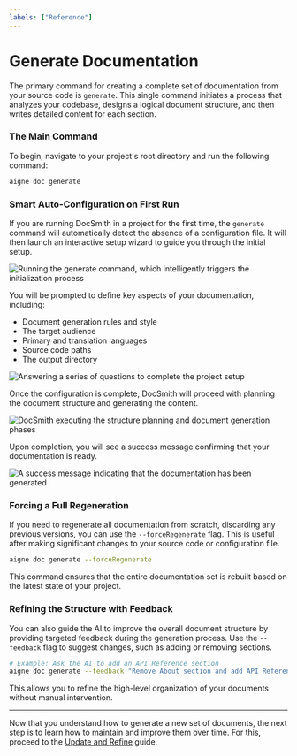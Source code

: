 ```yaml
---
labels: ["Reference"]
---
```


# Generate Documentation

The primary command for creating a complete set of documentation from your source code is `generate`. This single command initiates a process that analyzes your codebase, designs a logical document structure, and then writes detailed content for each section.

### The Main Command

To begin, navigate to your project's root directory and run the following command:

```bash
aigne doc generate
```

### Smart Auto-Configuration on First Run

If you are running DocSmith in a project for the first time, the `generate` command will automatically detect the absence of a configuration file. It will then launch an interactive setup wizard to guide you through the initial setup.

![Running the generate command, which intelligently triggers the initialization process](https://docsmith.aigne.io/image-bin/uploads/0c45a32667c5250e54194a61d9495965.png)

You will be prompted to define key aspects of your documentation, including:

- Document generation rules and style
- The target audience
- Primary and translation languages
- Source code paths
- The output directory

![Answering a series of questions to complete the project setup](https://docsmith.aigne.io/image-bin/uploads/fbedbfa256036ad6375a6c18047a75ad.png)

Once the configuration is complete, DocSmith will proceed with planning the document structure and generating the content.

![DocSmith executing the structure planning and document generation phases](https://docsmith.aigne.io/image-bin/uploads/d0766c19380a02eb8a6f8ce86a838849.png)

Upon completion, you will see a success message confirming that your documentation is ready.

![A success message indicating that the documentation has been generated](https://docsmith.aigne.io/image-bin/uploads/0967443611408ad9d0042793d590b8fd.png)

### Forcing a Full Regeneration

If you need to regenerate all documentation from scratch, discarding any previous versions, you can use the `--forceRegenerate` flag. This is useful after making significant changes to your source code or configuration file.

```bash
aigne doc generate --forceRegenerate
```

This command ensures that the entire documentation set is rebuilt based on the latest state of your project.

### Refining the Structure with Feedback

You can also guide the AI to improve the overall document structure by providing targeted feedback during the generation process. Use the `--feedback` flag to suggest changes, such as adding or removing sections.

```bash
# Example: Ask the AI to add an API Reference section
aigne doc generate --feedback "Remove About section and add API Reference"
```

This allows you to refine the high-level organization of your documents without manual intervention.

---

Now that you understand how to generate a new set of documents, the next step is to learn how to maintain and improve them over time. For this, proceed to the [Update and Refine](./features-update-and-refine.md) guide.